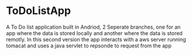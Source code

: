 # ToDoListApp

A To Do list application built in Andriod, 2 Seperate branches, one for an app where the data is stored locally and another where the data is stored remotly. In this second version the app interacts with a aws server running tomacat and uses a java servlet to repsonde to request from the app
